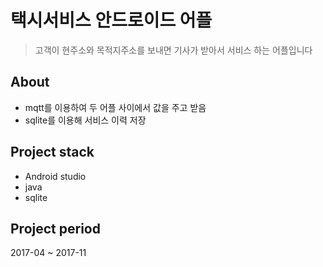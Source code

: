 # 택시서비스 안드로이드 어플
>  고객이 현주소와 목적지주소를 보내면 기사가 받아서 서비스 하는 어플입니다
## About
- mqtt를 이용하여 두 어플 사이에서 값을 주고 받음
- sqlite를 이용해 서비스 이력 저장

## Project stack
- Android studio
- java
- sqlite
## Project period
2017-04 ~ 2017-11
